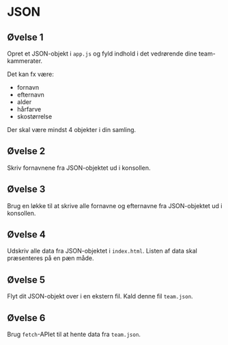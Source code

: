 # JSON

## Øvelse 1
Opret et JSON-objekt i `app.js` og fyld indhold i det vedrørende dine team-kammerater.

Det kan fx være:
- fornavn
- efternavn
- alder
- hårfarve
- skostørrelse

Der skal være mindst 4 objekter i din samling.

## Øvelse 2

Skriv fornavnene fra JSON-objektet ud i konsollen.

## Øvelse 3

Brug en løkke til at skrive alle fornavne og efternavne fra JSON-objektet ud i konsollen.

## Øvelse 4

Udskriv alle data fra JSON-objektet i `index.html`. Listen af data skal præsenteres på en pæn måde.

## Øvelse 5

Flyt dit JSON-objekt over i en ekstern fil. Kald denne fil `team.json`.

## Øvelse 6

Brug `fetch`-APIet til at hente data fra `team.json`.

